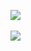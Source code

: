 <img src="https://github-readme-stats.vercel.app/api/top-langs/?username=hugh-eu&layout=compact"><br><br>
<img src="https://github-readme-stats.vercel.app/api?username=hugh-eu&show_icons=true">
